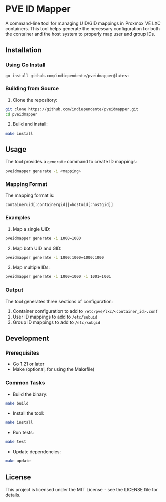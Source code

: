 # PVE ID Mapper

A command-line tool for managing UID/GID mappings in Proxmox VE LXC containers. This tool helps generate the necessary configuration for both the container and the host system to properly map user and group IDs.

## Installation

### Using Go Install

```bash
go install github.com/indiependente/pveidmapper@latest
```

### Building from Source

1. Clone the repository:
```bash
git clone https://github.com/indiependente/pveidmapper.git
cd pveidmapper
```

2. Build and install:
```bash
make install
```

## Usage

The tool provides a `generate` command to create ID mappings:

```bash
pveidmapper generate -i <mapping>
```

### Mapping Format

The mapping format is:
```
containeruid[:containergid][=hostuid[:hostgid]]
```

### Examples

1. Map a single UID:
```bash
pveidmapper generate -i 1000=1000
```

2. Map both UID and GID:
```bash
pveidmapper generate -i 1000:1000=1000:1000
```

3. Map multiple IDs:
```bash
pveidmapper generate -i 1000=1000 -i 1001=1001
```

### Output

The tool generates three sections of configuration:

1. Container configuration to add to `/etc/pve/lxc/<container_id>.conf`
2. User ID mappings to add to `/etc/subuid`
3. Group ID mappings to add to `/etc/subgid`

## Development

### Prerequisites

- Go 1.21 or later
- Make (optional, for using the Makefile)

### Common Tasks

- Build the binary:
```bash
make build
```

- Install the tool:
```bash
make install
```

- Run tests:
```bash
make test
```

- Update dependencies:
```bash
make update
```

## License

This project is licensed under the MIT License - see the LICENSE file for details. 
